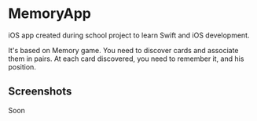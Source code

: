# MemoryApp

iOS app created during school project to learn Swift and iOS development.

It's based on Memory game. You need to discover cards and associate them in pairs.
At each card discovered, you need to remember it, and his position.

## Screenshots

Soon
